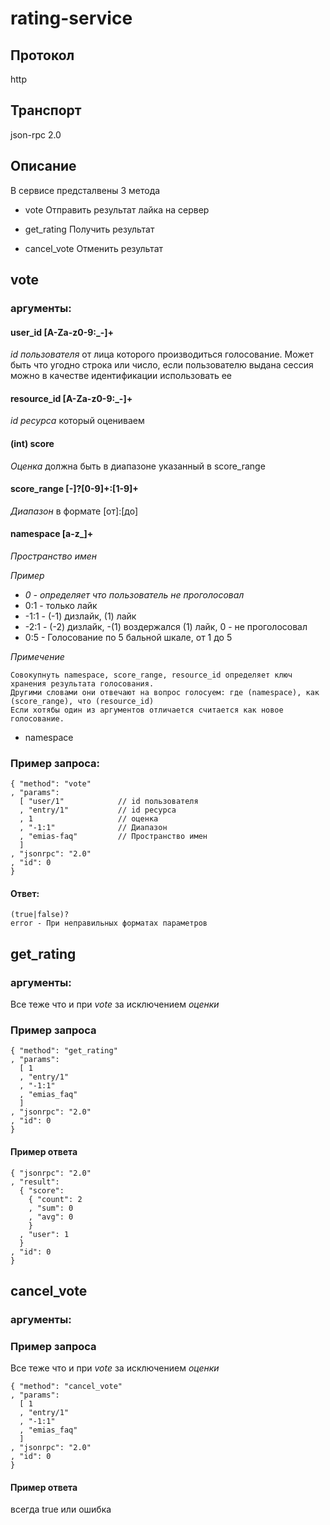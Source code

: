 # rating-service

## Протокол

http

## Транспорт 

json-rpc 2.0

## Описание

В сервисе предсталвены 3 метода 

* vote
  Отправить результат лайка на сервер
  
* get_rating
  Получить результат

* cancel_vote
  Отменить результат
  
## vote

### аргументы:

#### user_id **[A-Za-z0-9:_-]+**

  *id пользователя* от лица которого производиться голосование.
  Может быть что угодно строка или число, если пользователю
  выдана сессия можно в качестве идентификации использовать ее
  
#### resource_id **[A-Za-z0-9:_-]+**

  *id ресурса* который оцениваем

#### (int) score

  *Оценка* должна быть в диапазоне указанный в score_range 

#### score_range **[-]?[0-9]+:[1-9]+**

  *Диапазон* в формате [от]:[до]
  
#### namespace **[a-z_]+**

  *Пространство имен* 
  
  *Пример*
  
  - *0 - определяет что пользователь не проголосовал*
  - 0:1 - только лайк
  - -1:1 - (-1) дизлайк, (1) лайк
  - -2:1 - (-2) дизлайк, -(1) воздержался (1) лайк, 0 - не проголосовал
  - 0:5 - Голосование по 5 бальной шкале, от 1 до 5 
  
  *Примечение*
  
    Совокупнуть namespace, score_range, resource_id определяет ключ хранения результата голосования.
    Другими словами они отвечают на вопрос голосуем: где (namespace), как (score_range), что (resource_id) 
    Если хотябы один из аргументов отличается считается как новое голосование.

- namespace

### Пример запроса: 

    { "method": "vote"
    , "params": 
      [ "user/1"            // id пользователя  
      , "entry/1"           // id ресурса
      , 1                   // оценка
      , "-1:1"              // Диапазон
      , "emias-faq"         // Пространство имен
      ]
    , "jsonrpc": "2.0"
    , "id": 0
    }

#### Ответ: 

    (true|false)?
    error - При неправильных форматах параметров
    
## get_rating

### аргументы:

Все теже что и при *vote* за исключением *оценки*

### Пример запроса 

    { "method": "get_rating"
    , "params": 
      [ 1
      , "entry/1"
      , "-1:1"
      , "emias_faq"
      ]
    , "jsonrpc": "2.0"
    , "id": 0
    }
    
#### Пример ответа

    { "jsonrpc": "2.0"
    , "result":
      { "score":
        { "count": 2
        , "sum": 0
        , "avg": 0
        }
      , "user": 1
      }
    , "id": 0
    }

## cancel_vote

### аргументы:

### Пример запроса 

Все теже что и при *vote* за исключением *оценки*

    { "method": "cancel_vote"
    , "params": 
      [ 1
      , "entry/1"
      , "-1:1"
      , "emias_faq"
      ]
    , "jsonrpc": "2.0"
    , "id": 0
    }
    
#### Пример ответа

всегда true или ошибка